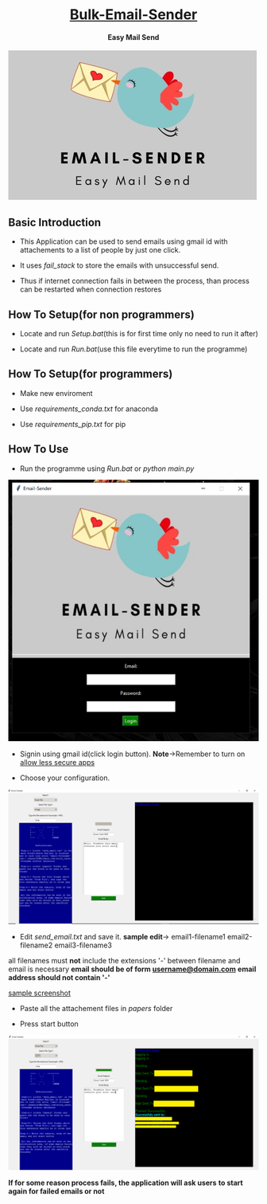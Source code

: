<h1 align="center"> <ins>Bulk-Email-Sender</ins> </h1>
<h4 align="center"> Easy Mail Send </h4>

<a>
    <img src="./email_sender.jpg"/>
</a>

<h2>Basic Introduction</h2>

* This Application can be used to send emails using gmail id with attachements to a list of people by just one click.

* It uses *fail_stack* to store the emails with unsuccessful send.

* Thus if internet connection fails in between the process, than process can be restarted when connection restores

<h2>How To Setup(for non programmers)</h2>

* Locate and run *Setup.bat*(this is for first time only no need to run it after)

* Locate and run *Run.bat*(use this file everytime to run the programme)

<h2>How To Setup(for programmers)</h2>

* Make new enviroment

* Use *requirements_conda.txt* for anaconda

* Use *requirements_pip.txt* for pip

<h2>How To Use</h2>

* Run the programme using *Run.bat* or *python main.py*

<a>
    <img src="./img/login_screen.PNG"/>
</a>

* Signin using gmail id(click login button).
**Note**->Remember to turn on [allow less secure apps](myaccount.google.com/lesssecureapps)

* Choose your configuration.

<a>
    <img src="./img/config_screen.PNG"/>
</a>

* Edit *send_email.txt* and save it.
**sample edit**->
email1-filename1
email2-filename2
email3-filename3

all filenames must **not** include the extensions
'-' between filename and email is necessary
**email should be of form username@domain.com**
**email address should not contain '-'**

[sample screenshot]()

* Paste all the attachement files in *papers* folder

* Press start button

<a>
    <img src="./img/start.PNG"/>
</a>

**If for some reason process fails, the application will ask users** 
**to start again for failed emails or not**
